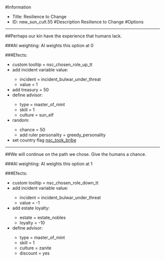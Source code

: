 #Information
 - Title: Resilience to Change
 - ID: new_sun_cult.55
#Description
Resilience to Change
#Options

___
##Perhaps our kin have the experience that humans lack.

###AI weighting:
AI weights this option at 0


###Efects:<ul><li>custom tooltip = nsc_chosen_role_up_tt</li><li>add incident variable value:</li><ul><li>incident = incident_bulwar_under_threat</li><li>value = 1</li></ul><li>add treasury = 50</li><li>define advisor:</li><ul><li>type = master_of_mint</li><li>skill = 1</li><li>culture = sun_elf</li></ul><li>random:</li><ul><li>chance = 50</li><li>add ruler personality = greedy_personality</li></ul><li>set country flag [nsc_took_bribe](../flags/nsc_took_bribe.md)</li></ul>

___
##We will continue on the path we chose. Give the humans a chance.

###AI weighting:
AI weights this option at 1


###Efects:<ul><li>custom tooltip = nsc_chosen_role_down_tt</li><li>add incident variable value:</li><ul><li>incident = incident_bulwar_under_threat</li><li>value = -1</li></ul><li>add estate loyalty:</li><ul><li>estate = estate_nobles</li><li>loyalty = -10</li></ul><li>define advisor:</li><ul><li>type = master_of_mint</li><li>skill = 1</li><li>culture = zanite</li><li>discount = yes</li></ul></ul>

